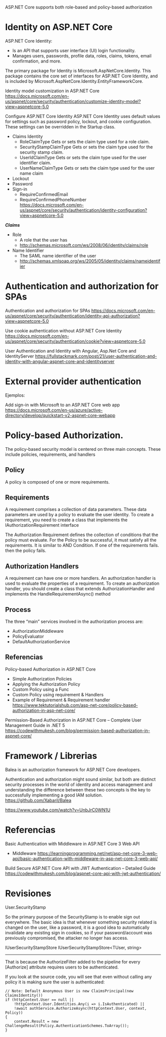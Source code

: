 ASP.NET Core supports both role-based and policy-based authorization



# Identity on ASP.NET Core

ASP.NET Core Identity:

-    Is an API that supports user interface (UI) login functionality.
-    Manages users, passwords, profile data, roles, claims, tokens, email confirmation, and more.


The primary package for Identity is Microsoft.AspNetCore.Identity. This package contains the core set of interfaces for ASP.NET Core Identity, and is included by Microsoft.AspNetCore.Identity.EntityFrameworkCore.


Identity model customization in ASP.NET Core
https://docs.microsoft.com/en-us/aspnet/core/security/authentication/customize-identity-model?view=aspnetcore-5.0


Configure ASP.NET Core Identity
ASP.NET Core Identity uses default values for settings such as password policy, lockout, and cookie configuration. These settings can be overridden in the Startup class.
- Claims Identity
  - RoleClaimType 	Gets or sets the claim type used for a role claim.	
  - SecurityStampClaimType 	Gets or sets the claim type used for the security stamp claim.
  - UserIdClaimType 	Gets or sets the claim type used for the user identifier claim.
  - UserNameClaimType 	Gets or sets the claim type used for the user name claim
- Lockout  
- Password
- Sign-in
  - RequireConfirmedEmail 
  - RequireConfirmedPhoneNumber  
https://docs.microsoft.com/en-us/aspnet/core/security/authentication/identity-configuration?view=aspnetcore-5.0


***Claims***
- Role 	
  - A role that the user has 	
  - http://schemas.microsoft.com/ws/2008/06/identity/claims/role
- Name Identifier 	 
  - The SAML name identifier of the user 	
  - http://schemas.xmlsoap.org/ws/2005/05/identity/claims/nameidentifier



# Authentication and authorization for SPAs

Authentication and authorization for SPAs
https://docs.microsoft.com/en-us/aspnet/core/security/authentication/identity-api-authorization?view=aspnetcore-5.0


Use cookie authentication without ASP.NET Core Identity
https://docs.microsoft.com/en-us/aspnet/core/security/authentication/cookie?view=aspnetcore-5.0


User Authentication and Identity with Angular, Asp.Net Core and IdentityServer
https://fullstackmark.com/post/21/user-authentication-and-identity-with-angular-aspnet-core-and-identityserver


# External provider authentication 



Ejemplos:

Add sign-in with Microsoft to an ASP.NET Core web app
https://docs.microsoft.com/en-us/azure/active-directory/develop/quickstart-v2-aspnet-core-webapp


 

# Policy-based Authorization.

The policy-based security model is centered on three main concepts. These include policies, requirements, and handlers


## Policy

A policy is composed of one or more requirements. 

## Requirements

A requirement comprises a collection of data parameters. These data parameters are used by a policy to evaluate the user identity. To create a requirement, you need to create a class that implements the IAuthorizationRequirement interface


The Authorization Requirement defines the collection of conditions that the policy must evaluate. For the Policy to be successful, it must satisfy all the requirements. It is similar to AND Condition. If one of the requirements fails. then the policy fails.


## Authorization Handlers

A requirement can have one or more handlers. An authorization handler is used to evaluate the properties of a requirement. To create an authorization handler, you should create a class that extends AuthorizationHandler<T> and implements the HandleRequirementAsync() method

## Process

The three “main” services involved in the authorization process are:

- AuthorizationMiddleware
- PolicyEvaluator
- DefaultAuthorizationService
	


## Referencias

Policy-based Authorization in ASP.NET Core
- Simple Authorization Policies
- Applying the Authorization Policy
- Custom Policy using a Func
- Custom Policy using requirement & Handlers
- Example of Requirement & Requirement handler 
https://www.tektutorialshub.com/asp-net-core/policy-based-authorization-in-asp-net-core/

Permission-Based Authorization in ASP.NET Core – Complete User Management Guide in .NET 5
https://codewithmukesh.com/blog/permission-based-authorization-in-aspnet-core/


# Framework / Librerias

Balea is an authorization framework for ASP.NET Core developers. 
 
Authentication and authorization might sound similar, but both are distinct security processes in the world of identity and access management and understanding the difference between these two concepts is the key to successfully implementing a good IAM solution.
https://github.com/Xabaril/Balea

https://www.youtube.com/watch?v=UnbJrC0WN1U

# Referencias

Basic Authentication with Middleware in ASP.NET Core 3 Web API
- Middleware
https://learningprogramming.net/net/asp-net-core-3-web-api/basic-authentication-with-middleware-in-asp-net-core-3-web-api/


Build Secure ASP.NET Core API with JWT Authentication – Detailed Guide
https://codewithmukesh.com/blog/aspnet-core-api-with-jwt-authentication/

# Revisiones


User.SecurityStamp

 So the primary purpose of the SecurityStamp is to enable sign out everywhere. The basic idea is that whenever something security related is changed on the user, like a password, it is a good idea to automatically invalidate any existing sign in cookies, so if your password/account was previously compromised, the attacker no longer has access.
 
 
IUserSecurityStampStore<IdentityUser>
IUserSecurityStampStore<TUser, string>
 
------------------------- 

That is because the AuthorizeFilter added to the pipeline for every [Authorize] attribute requires users to be authenticated.

If you look at the source code, you will see that even without calling any policy it is making sure the user is authenticated:

```
// Note: Default Anonymous User is new ClaimsPrincipal(new ClaimsIdentity())
if (httpContext.User == null ||
    !httpContext.User.Identities.Any(i => i.IsAuthenticated) ||
    !await authService.AuthorizeAsync(httpContext.User, context, Policy))
{
    context.Result = new ChallengeResult(Policy.AuthenticationSchemes.ToArray());
}
```
